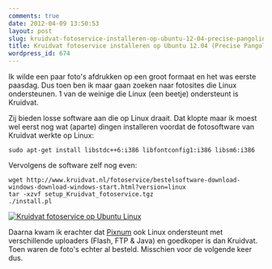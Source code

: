 ```yaml
---
comments: true
date: 2012-04-09 13:50:53
layout: post
slug: kruidvat-fotoservice-installeren-op-ubuntu-12-04-precise-pangolinlinux
title: Kruidvat fotoservice installeren op Ubuntu 12.04 (Precise Pangolin) / Linux
wordpress_id: 674
---
```


Ik wilde een paar foto's afdrukken op een groot formaat en het was eerste paasdag. Dus toen ben ik maar gaan zoeken naar fotosites die Linux ondersteunen. 1 van de weinige die Linux (een beetje) ondersteunt is Kruidvat.

Zij bieden losse software aan die op Linux draait. Dat klopte maar ik moest wel eerst nog wat (aparte) dingen installeren voordat de fotosoftware van Kruidvat werkte op Linux:

```
sudo apt-get install libstdc++6:i386 libfontconfig1:i386 libsm6:i386
```

Vervolgens de software zelf nog even:

```
wget http://www.kruidvat.nl/fotoservice/bestelsoftware-download-windows-download-windows-start.html?version=linux
tar -xzvf setup_Kruidvat_fotoservice.tgz
./install.pl
```

[![Kruidvat fotoservice op Ubuntu Linux](/images/uploads/2012/04/kruidvat-op-linux-ubuntu.png)](/images/uploads/2012/04/kruidvat-op-linux-ubuntu.png)

Daarna kwam ik erachter dat [Pixnum](http://pixum.com) ook Linux ondersteunt met verschillende uploaders (Flash, FTP & Java) en goedkoper is dan Kruidvat. Toen waren de foto's echter al besteld. Misschien voor de volgende keer dus.
